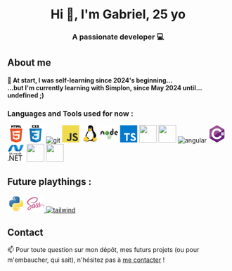 <h1 align="center">Hi 👋, I'm Gabriel, 25 yo</h1>
<h3 align="center">A passionate developer 💻</h3>


## About me
<h4>🌱 At start, I was self-learning since 2024's beginning... <br>
...but I'm currently learning with Simplon, since May 2024 until... undefined ;)</h4>

### Languages and Tools used for now :
<p align="left">  
  <img src="https://raw.githubusercontent.com/devicons/devicon/master/icons/html5/html5-original-wordmark.svg" alt="html5" width="40" height="40"/> 
  <img src="https://raw.githubusercontent.com/devicons/devicon/master/icons/css3/css3-original-wordmark.svg" alt="css3" width="40" height="40"/> 
  <img src="https://www.vectorlogo.zone/logos/git-scm/git-scm-icon.svg" alt="git" width="40" height="40"/> 
  <img src="https://raw.githubusercontent.com/devicons/devicon/master/icons/javascript/javascript-original.svg" alt="javascript" width="40" height="40"/> 
  <img src="https://raw.githubusercontent.com/devicons/devicon/master/icons/linux/linux-original.svg" alt="linux" width="40" height="40"/> 
  <img src="https://raw.githubusercontent.com/devicons/devicon/master/icons/nodejs/nodejs-original-wordmark.svg" alt="nodejs" width="40" height="40"/> 
  <img src="https://raw.githubusercontent.com/devicons/devicon/master/icons/typescript/typescript-original.svg" alt="typescript" width="40" height="40"/> 
  <img src="https://cdn.jsdelivr.net/gh/devicons/devicon@latest/icons/npm/npm-original-wordmark.svg" width="40" height="40"/> 
  <img src="https://cdn.jsdelivr.net/gh/devicons/devicon@latest/icons/pnpm/pnpm-original-wordmark.svg" width="40" height="40"/> 
  <img src="https://angular.io/assets/images/logos/angular/angular.svg" alt="angular" width="40" height="40"/> 
  <img src="https://raw.githubusercontent.com/devicons/devicon/master/icons/csharp/csharp-original.svg" alt="csharp" width="40" height="40"/> 
  <img src="https://raw.githubusercontent.com/devicons/devicon/master/icons/dot-net/dot-net-original-wordmark.svg" alt="dotnet" width="40" height="40"/> 
  <img src="https://cdn.jsdelivr.net/gh/devicons/devicon@latest/icons/azuresqldatabase/azuresqldatabase-original.svg" width="40" height="40"/> 
  <img src="https://cdn.jsdelivr.net/gh/devicons/devicon@latest/icons/electron/electron-original.svg" width="40" height="40"/> 
</p>

## Future playthings :
<p align="left"> 
  <img src="https://raw.githubusercontent.com/devicons/devicon/master/icons/python/python-original.svg" alt="python" width="40" height="40"/> 
  <a href="https://sass-lang.com" target="_blank" rel="noreferrer"> <img src="https://raw.githubusercontent.com/devicons/devicon/master/icons/sass/sass-original.svg" alt="sass" width="40" height="40"/> </a> 
  <a href="https://tailwindcss.com/" target="_blank" rel="noreferrer"> <img src="https://www.vectorlogo.zone/logos/tailwindcss/tailwindcss-icon.svg" alt="tailwind" width="40" height="40"/> </a> 
</p>

## Contact
📫 Pour toute question sur mon dépôt, mes futurs projets (ou pour m'embaucher, qui sait), n'hésitez pas à <a href="mailto:gabriel.luthun@gmail.com" class="btn btn-primary">me contacter</a> !
